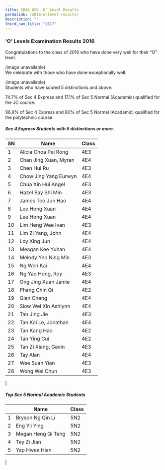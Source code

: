 ```yaml
---
title: 2016 GCE 'O' Level Results
permalink: /2016-o-level-results/
description: ""
third_nav_title: "2017"
---
```

### 'O' Levels Examination Results 2016

Congratulations to the class of 2016 who have done very well for their “O” level.

(image unavailable) <br>
We celebrate with those who have done exceptionally well.

(image unavailable) <br>
Students who have scored 5 distinctions and above.

74.7% of Sec 4 Express and 17.1% of Sec 5 Normal (Academic) qualified for the JC course.

96.9% of Sec 4 Express and 80% of Sec 5 Normal (Academic) qualified for the polytechnic course.

##### Sec 4 Express Students with 5 distinctions or more.

| SN | Name | Class |
|---|---|---|
| 1 | Alicia Choa Pei Rong | 4E3 |
| 2 | Chan Jing Xuan, Myran | 4E4 |
| 3 | Chen Hui Ru | 4E3 |
| 4 | Chow Jing Yang Eurwyn | 4E4 |
| 5 | Chua Xin Hui Angel | 4E3 |
| 6 | Hazel Bay Shi Min | 4E3 |
| 7 | James Teo Jun Hao | 4E4 |
| 8 | Lee Hong Xuan | 4E4 |
| 9 | Lee Hong Xuan | 4E4 |
| 10 | Lim Heng Wee Ivan | 4E3 |
| 11 | Lim Zi Yang, John | 4E4 |
| 12 | Loy Xing Jun | 4E4 |
| 13 | Meagan Kee Yuhan | 4E4 |
| 14 | Melody Yeo Ning Min | 4E3 |
| 15 | Ng Wen Kai | 4E4 |
| 16 | Ng Yao Hong, Roy | 4E3 |
| 17 | Ong Jing Xuan Jamie | 4E4 |
| 18 | Phang Chin Qi | 4E2 |
| 19 | Qian Cheng | 4E4 |
| 20 | Siow Wei Xin Ashlynn | 4E4 |
| 21 | Tan Jing Jie | 4E3 |
| 22 | Tan Kai Le, Jonathan | 4E4 |
| 23 | Tan Kang Hao | 4E2 |
| 24 | Tan Ying Cui | 4E2 |
| 25 | Tan Zi Xiang, Gavin | 4E3 |
| 26 | Tay Alan | 4E4 |
| 27 | Wee Suan Yian | 4E3 |
| 28 | Wong Wei Chun | 4E3 |
|

##### Top Sec 5 Normal Academic Students

|  | Name | Class |
|---|---|---|
| 1 | Bryson Ng Qin Li | 5N2 |
| 2 | Eng Yii Ying | 5N2 |
| 3 | Megan Heng Qi Teng | 5N2 |
| 4 | Tey Zi Jian | 5N2 |
| 5 | Yap Hwee Hian | 5N2 |
|
